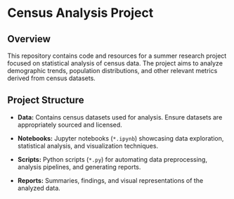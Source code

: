 # Census Analysis Project

## Overview

This repository contains code and resources for a summer research project focused on statistical analysis of census data. The project aims to analyze demographic trends, population distributions, and other relevant metrics derived from census datasets.

## Project Structure

- **Data:** Contains census datasets used for analysis. Ensure datasets are appropriately sourced and licensed.
  
- **Notebooks:** Jupyter notebooks (`*.ipynb`) showcasing data exploration, statistical analysis, and visualization techniques.

- **Scripts:** Python scripts (`*.py`) for automating data preprocessing, analysis pipelines, and generating reports.

- **Reports:** Summaries, findings, and visual representations of the analyzed data.
